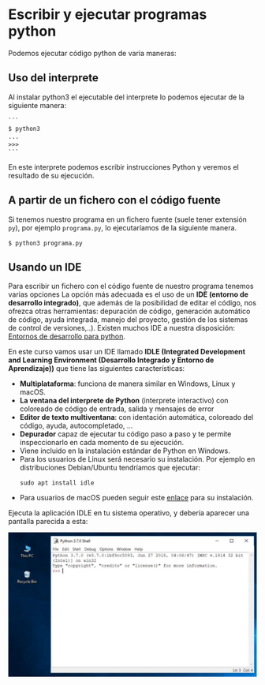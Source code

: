 # Escribir y ejecutar programas python

Podemos ejecutar código python de varia maneras:

## Uso del interprete

Al instalar python3 el ejecutable del interprete lo podemos ejecutar de la siguiente manera:

    ```
	$ python3
    ...
    >>> 
    ```

En este interprete podemos escribir instrucciones Python y veremos el resultado de su ejecución.


## A partir de un fichero con el código fuente

Si tenemos nuestro programa en un fichero fuente (suele tener extensión `py`), por ejemplo `programa.py`, lo ejecutaríamos de la siguiente manera.
	
	$ python3 programa.py


## Usando un IDE

Para escribir un fichero con el código fuente de nuestro programa tenemos varias opciones La opción más adecuada es el uso de un **IDE (entorno de desarrollo integrado)**, que además de la posibilidad  de editar el código, nos ofrezca otras herramientas: depuración de código, generación automático de código, ayuda integrada, manejo del proyecto, gestión de los sistemas de control de versiones,..). Existen muchos IDE a nuestra disposición: [Entornos de desarrollo para python](https://wiki.python.org/moin/IntegratedDevelopmentEnvironments).

En este curso vamos usar un IDE llamado **IDLE (Integrated Development and Learning Environment (Desarrollo Integrado y Entorno de Aprendizaje))** que tiene las siguientes características:

* **Multiplataforma**: funciona de manera similar en Windows, Linux y macOS.
* **La ventana del interprete de Python** (interprete interactivo) con coloreado de código de entrada, salida y mensajes de error
* **Editor de texto multiventana**: con identación automática, coloreado del código, ayuda, autocompletado, ...
* **Depurador** capaz de ejecutar tu código paso a paso y te permite inspeccionarlo en cada momento de su ejecución.
* Viene incluido en la instalación estándar de Python en Windows.
* Para los usuarios de Linux será necesario su instalación. Por ejemplo en distribuciones Debian/Ubuntu tendríamos que ejecutar:
    ```
    sudo apt install idle
    ```
* Para usuarios de macOS pueden seguir este [enlace](https://www.python.org/download/mac/tcltk/) para su instalación.

Ejecuta la aplicación IDLE en tu sistema operativo, y debería aparecer una pantalla parecida a esta:

![python3](img/python3.png)